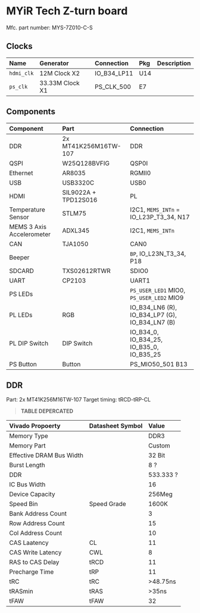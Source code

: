 # MYiR Tech Z-turn board 

Mfc. part number: MYS-7Z010-C-S

## Clocks

| Name       | Generator       | Connection  | Pkg | Description |
|:-----------|:----------------|:------------|:----|:------------|
| `hdmi_clk` | 12M Clock X2    | IO_B34_LP11 | U14 |             |
| `ps_clk`   | 33.33M Clock X1 | PS_CLK_500  | E7  |             |

## Components

| Component                 | Part                 | Connection                                     |
|:--------------------------|:---------------------|:-----------------------------------------------|
| DDR                       | 2x MT41K256M16TW-107 | DDR                                            |
| QSPI                      | W25Q128BVFIG         | QSP0I                                          |
| Ethernet                  | AR8035               | RGMII0                                         |
| USB                       | USB3320C             | USB0                                           |
| HDMI                      | SIL9022A + TPD12S016 | PL                                             |
| Temperature Sensor        | STLM75               | I2C1, `MEMS_INTn` = IO_L23P_T3_34, N17           |
| MEMS 3 Axis Accelerometer | ADXL345              | I2C1, `MEMS_INTn`                              |
| CAN                       | TJA1050              | CAN0                                           |
| Beeper                    |                      | `BP`, IO_L23N_T3_34, P18                       |
| SDCARD                    | TXS02612RTWR         | SDIO0                                          |
| UART                      | CP2103               | UART1                                          |
| PS LEDs                   |                      | `PS_USER_LED1` MIO0, `PS_USER_LED2` MIO9       |
| PL LEDs                   | RGB                  | IO_B34_LN6 (R), IO_B34_LP7 (G), IO_B34_LN7 (B) |
| PL DIP Switch             | DIP Switch           | IO_B34_0, IO_B34_25, IO_B35_0, IO_B35_25       |
| PS Button                 | Button               | PS_MIO50_501 B13                               |

## DDR
Part: 2x MT41K256M16TW-107
Target timing:  tRCD-tRP-CL

> **TABLE DEPERCATED**

| Vivado Propoerty         | Datasheet Symbol | Value     |
|:-------------------------|:-----------------|:----------|
| Memory Type              |                  | DDR3      |
| Memory Part              |                  | Custom    |
| Effective DRAM Bus Width |                  | 32 Bit    |
| Burst Length             |                  | 8 ?       |
| DDR                      |                  | 533.333 ? |
| IC Bus Width             |                  | 16        |
| Device Capacity          |                  | 256Meg    |
| Speed Bin                | Speed Grade      | 1600K     |
| Bank Address Count       |                  | 3         |
| Row Address Count        |                  | 15        |
| Col Address Count        |                  | 10        |
| CAS Laatency             | CL               | 11        |
| CAS Write Latency        | CWL              | 8         |
| RAS to CAS Delay         | tRCD             | 11        |
| Precharge Time           | tRP              | 11        |
| tRC                      | tRC              | >48.75ns  |
| tRASmin                  | tRAS             | >35ns     |
| tFAW                     | tFAW             | 32        |


